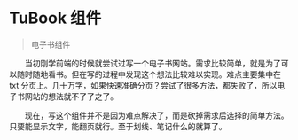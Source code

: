 # TuBook 组件

> 电子书组件

&emsp;&emsp;当初刚学前端的时候就尝试过写一个电子书网站。需求比较简单，就是为了可以随时随地看书。但在写的过程中发现这个想法比较难以实现。难点主要集中在 txt 分页上。几十万字，如果快速准确分页？尝试了很多方法，都失败了，所以电子书网站的想法就不了了之了。

&emsp;&emsp;现在，写这个组件并不是因为难点解决了，而是砍掉需求后选择的简单方法。只要能显示文字，能翻页就行。至于划线、笔记什么的就算了。